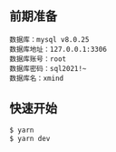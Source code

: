 ## 前期准备

```
数据库：mysql v8.0.25
数据库地址：127.0.0.1:3306
数据库账号：root
数据库密码：sql2021!~
数据库名：xmind
```

## 快速开始

```bash
$ yarn
$ yarn dev
```
